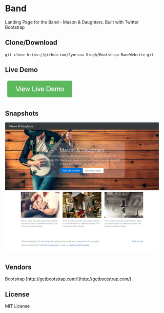 # Band
Landing Page for the Band - Mason & Daughters. Built with Twitter Bootstrap

## Clone/Download

`git clone https://github.com/Jyotsna-Singh/Bootstrap-BandWebsite.git`


## Live Demo
[![alt tag](https://github.com/Jyotsna-Singh/SearchVidz-YoutubeAPI/blob/master/img/green-button.PNG)](https://jyotsnasingh.com/projects/Bootstrap/Band/)

## Snapshots
![alt text](https://github.com/Jyotsna-Singh/Bootstrap-BandWebsite/blob/master/img/Band.png "Home")   

## Vendors

Bootstrap [http://getbootstrap.com/](http://getbootstrap.com/)

## License
MIT License



